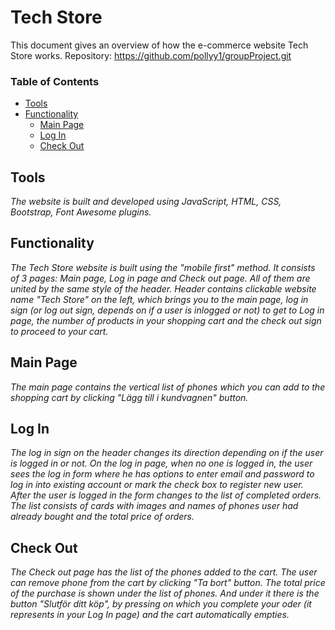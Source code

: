 # Tech Store

This document gives an overview of how the e-commerce website Tech Store works.
Repository:  https://github.com/pollyy1/groupProject.git
### Table of Contents

- [Tools](#tools)
- [Functionality](#functionality)
  - [Main Page](#main-page)
  - [Log In](#log-in)
  - [Check Out](#check-out)

## Tools <a name="tools"></a>
*The website is built and developed using JavaScript, HTML, CSS, Bootstrap, Font Awesome plugins.*


## Functionality <a name="functionality"></a>

*The Tech Store website is built using the "mobile first" method. It consists of 3 pages: Main page, Log in page and Check out page. All of them are united by the same style of the header. Header contains clickable website name "Tech Store" on the left, which brings you to the main page, log in sign (or log out sign, depends on if a user is inlogged or not) to get to Log in page, the number of products in your shopping cart and the check out sign to proceed to your cart.*

## Main Page <a name="main-page"></a>

*The main page contains the vertical list of phones which you can add to the shopping cart by clicking "Lägg till i kundvagnen" button.*

## Log In

*The log in sign on the header changes its direction depending on if the user is logged in or not. On the log in page, when no one is logged in, the user sees the log in form where he has options to enter email and password to log in into existing account or mark the check box to register new user. After the user is logged in the form changes to the list of completed orders. The list consists of cards with images and names of phones user had already bought and the total price of orders.*

## Check Out

*The Check out page has the list of the phones added to the cart. The user can remove phone from the cart by clicking "Ta bort" button. The total price of the purchase is shown under the list of phones. And under it there is the button "Slutför ditt köp", by pressing on which you complete your oder (it represents in your Log In page) and the cart automatically empties.*

